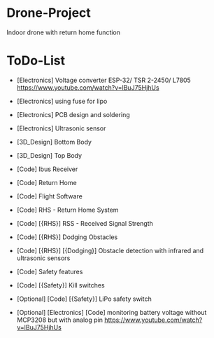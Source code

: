# Drone-Project
Indoor drone with return home function


# ToDo-List
- [Electronics] Voltage converter ESP-32/ TSR 2-2450/ L7805 https://www.youtube.com/watch?v=lBuJ75HjhUs
- [Electronics] using fuse for lipo 
- [Electronics] PCB design and soldering
- [Electronics] Ultrasonic sensor

- [3D_Design] Bottom Body
- [3D_Design] Top Body

- [Code] Ibus Receiver
- [Code] Return Home
- [Code] Flight Software
- [Code] RHS - Return Home System
- [Code] [{RHS}] RSS - Received Signal Strength
- [Code] [{RHS}] Dodging Obstacles
- [Code] [{RHS}] [{Dodging}] Obstacle detection with infrared and ultrasonic sensors
- [Code] Safety features
- [Code] [{Safety}] Kill switches

- [Optional] [Code] [{Safety}] LiPo safety switch
- [Optional] [Electronics] [Code] monitoring battery voltage without MCP3208 but with analog pin https://www.youtube.com/watch?v=lBuJ75HjhUs